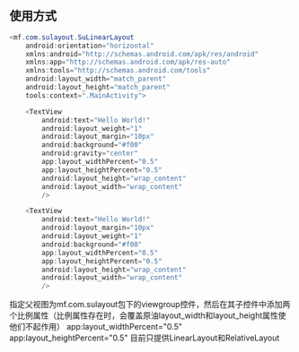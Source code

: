 ## 使用方式
```java
<mf.com.sulayout.SuLinearLayout
    android:orientation="horizontal"
    xmlns:android="http://schemas.android.com/apk/res/android"
    xmlns:app="http://schemas.android.com/apk/res-auto"
    xmlns:tools="http://schemas.android.com/tools"
    android:layout_width="match_parent"
    android:layout_height="match_parent"
    tools:context=".MainActivity">

    <TextView
        android:text="Hello World!"
        android:layout_weight="1"
        android:layout_margin="10px"
        android:background="#f00"
        android:gravity="center"
        app:layout_widthPercent="0.5"
        app:layout_heightPercent="0.5"
        android:layout_height="wrap_content"
        android:layout_width="wrap_content"
        />

    <TextView
        android:text="Hello World!"
        android:layout_margin="10px"
        android:layout_weight="1"
        android:background="#f00"
        app:layout_widthPercent="0.5"
        app:layout_heightPercent="0.5"
        android:layout_height="wrap_content"
        android:layout_width="wrap_content"
        />
```
指定父视图为mf.com.sulayout包下的viewgroup控件，然后在其子控件中添加两个比例属性（比例属性存在时，会覆盖原油layout_width和layout_height属性使他们不起作用）
app:layout_widthPercent="0.5"
app:layout_heightPercent="0.5"
目前只提供LinearLayout和RelativeLayout